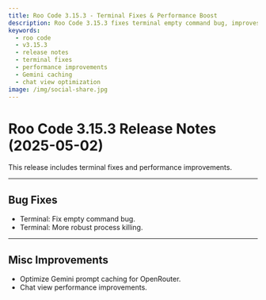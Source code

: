 ```yaml
---
title: Roo Code 3.15.3 - Terminal Fixes & Performance Boost
description: Roo Code 3.15.3 fixes terminal empty command bug, improves process killing reliability, and optimizes Gemini caching for OpenRouter.
keywords:
  - roo code
  - v3.15.3
  - release notes
  - terminal fixes
  - performance improvements
  - Gemini caching
  - chat view optimization
image: /img/social-share.jpg
---
```


# Roo Code 3.15.3 Release Notes (2025-05-02)

This release includes terminal fixes and performance improvements.

---

## Bug Fixes

*   Terminal: Fix empty command bug.
*   Terminal: More robust process killing.

---

## Misc Improvements

*   Optimize Gemini prompt caching for OpenRouter.
*   Chat view performance improvements.